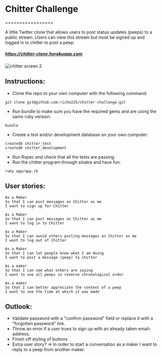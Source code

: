 # **Chitter Challenge**
=================

A little Twitter clone that allows users to post status updates (peeps) to a public stream. Users can view this stream but must be signed up and logged in to chitter to post a peep.

##### https://chitter-clone.herokuapp.com #####

![chitter screen 2](https://cloud.githubusercontent.com/assets/18379191/17279754/9e8bbd3c-5774-11e6-9dfd-0f008edb15f8.png)

Instructions:
-------
* Clone the repo to your own computer with the following command:
```
git clone git@github.com:richo225/chitter-challenge.git
```
* Run bundle to make sure you have the required gems and are using the same ruby version:
```
bundle
```
* Create a test and/or development database on your own computer:
```
createdb chitter_test
createdb chitter_development
```
* Run Rspec and check that all the tests are passing.
* Run the chitter program through sinatra and have fun:
```
ruby app/app.rb
```

User stories:
-------

```
As a Maker
So that I can post messages on Chitter as me
I want to sign up for Chitter

As a Maker
So that I can post messages on Chitter as me
I want to log in to Chitter

As a Maker
So that I can avoid others posting messages on Chitter as me
I want to log out of Chitter

As a Maker
So that I can let people know what I am doing  
I want to post a message (peep) to chitter

As a maker
So that I can see what others are saying  
I want to see all peeps in reverse chronological order

As a maker
So that I can better appreciate the context of a peep
I want to see the time at which it was made
```
Outlook:
------
* Validate password with a "confirm password" field or replace it with a "forgotten password" link.
* Throw an error if a user trues to sign up with an already taken email-address.
* Finish off styling of buttons
* Extra user story? => In order to start a conversation as a maker I want to reply to a peep from another maker.
